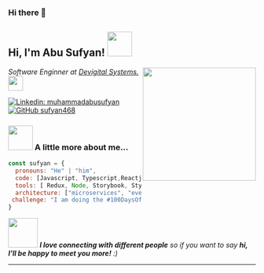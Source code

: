 ### Hi there 👋
<h2> Hi, I'm Abu Sufyan! <img src="https://media.giphy.com/media/mGcNjsfWAjY5AEZNw6/giphy.gif" width="50"></h2>
<img align='right' src="https://media.giphy.com/media/l0WCSEg7VEOLE4mUEb/giphy.gif" width="230">
<p><em>Software Enginner at <a href="https://www.linkedin.com/company/devigital-systems/mycompany/">Devigital Systems.</a><img src="https://media.giphy.com/media/fYSnHlufseco8Fh93Z/giphy.gif" width="30"></br>
</em></p>

[![Linkedin: muhammadabusufyan](https://img.shields.io/badge/-muhammadabusufyan-blue?style=flat-square&logo=Linkedin&logoColor=white&link=https://www.linkedin.com/in/muhammadabusufyan/)](https://www.linkedin.com/in/muhammadabusufyan/)
[![GitHub sufyan468](https://img.shields.io/github/followers/sufyan468?label=follow&style=social)](https://github.com/sufyan468)


### <img src="https://media.giphy.com/media/VgCDAzcKvsR6OM0uWg/giphy.gif" width="50"> A little more about me...  

```javascript
const sufyan = {
  pronouns: "He" | "him",
  code: [Javascript, Typescript,Reactjs, Nextjs, Nodejs, NestJs],
  tools: [ Redux, Node, Storybook, Styled-Components, Jest, Docker],
  architecture: ["microservices", "event-driven", "design system pattern"],
 challenge: "I am doing the #100DaysOfCode challenge focused on react and typescript"
}
```

<img src="https://media.giphy.com/media/LnQjpWaON8nhr21vNW/giphy.gif" width="60"> <em><b>I love connecting with different people</b> so if you want to say <b>hi, I'll be happy to meet you more!</b> :)</em>

---
